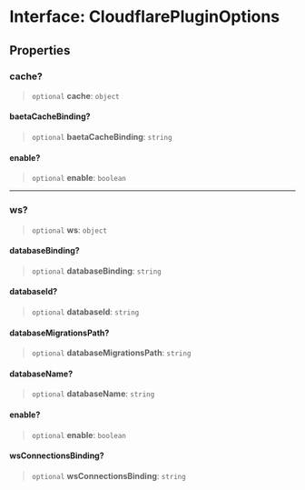 # Interface: CloudflarePluginOptions

## Properties

### cache?

> `optional` **cache**: `object`

#### baetaCacheBinding?

> `optional` **baetaCacheBinding**: `string`

#### enable?

> `optional` **enable**: `boolean`

---

### ws?

> `optional` **ws**: `object`

#### databaseBinding?

> `optional` **databaseBinding**: `string`

#### databaseId?

> `optional` **databaseId**: `string`

#### databaseMigrationsPath?

> `optional` **databaseMigrationsPath**: `string`

#### databaseName?

> `optional` **databaseName**: `string`

#### enable?

> `optional` **enable**: `boolean`

#### wsConnectionsBinding?

> `optional` **wsConnectionsBinding**: `string`
